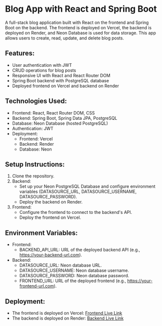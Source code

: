 # <b>Blog App with React and Spring Boot</b>
A full-stack blog application built with React on the frontend and Spring Boot on the backend. The frontend is deployed on Vercel, the backend is deployed on Render, and Neon Database is used for data storage. This app allows users to create, read, update, and delete blog posts.

## <b>Features:</b>
- User authentication with JWT
- CRUD operations for blog posts
- Responsive UI with React and React Router DOM
- Spring Boot backend with PostgreSQL database
- Deployed frontend on Vercel and backend on Render

## <b>Technologies Used:</b>
- Frontend: React, React Router DOM, CSS
- Backend: Spring Boot, Spring Data JPA, PostgreSQL
- Database: Neon Database (hosted PostgreSQL)
- Authentication: JWT
- Deployment:
    - Frontend: Vercel
    - Backend: Render
    - Database: Neon

## <b>Setup Instructions:</b>
1. Clone the repository.
2. Backend:
    - Set up your Neon PostgreSQL Database and configure environment variables (DATASOURCE_URL, DATASOURCE_USERNAME, DATASOURCE_PASSWORD).
    - Deploy the backend on Render.
3. Frontend:
    - Configure the frontend to connect to the backend's API.
    - Deploy the frontend on Vercel.

## <b>Environment Variables:</b>
- Frontend:
    - BACKEND_API_URL: URL of the deployed backend API (e.g., https://your-backend-url.com).
- Backend:
    - DATASOURCE_URL: Neon database URL.
    - DATASOURCE_USERNAME: Neon database username.
    - DATASOURCE_PASSWORD: Neon database password.
    - FRONTEND_URL: URL of the deployed frontend (e.g., https://your-frontend-url.com).
## <b>Deployment:</b>
- The frontend is deployed on Vercel: [Frontend Live Link](https://deploy-blog-app-frontend.vercel.app/)
- The backend is deployed on Render: [Backend Live Link](https://blog-app-backend-9yyy.onrender.com)